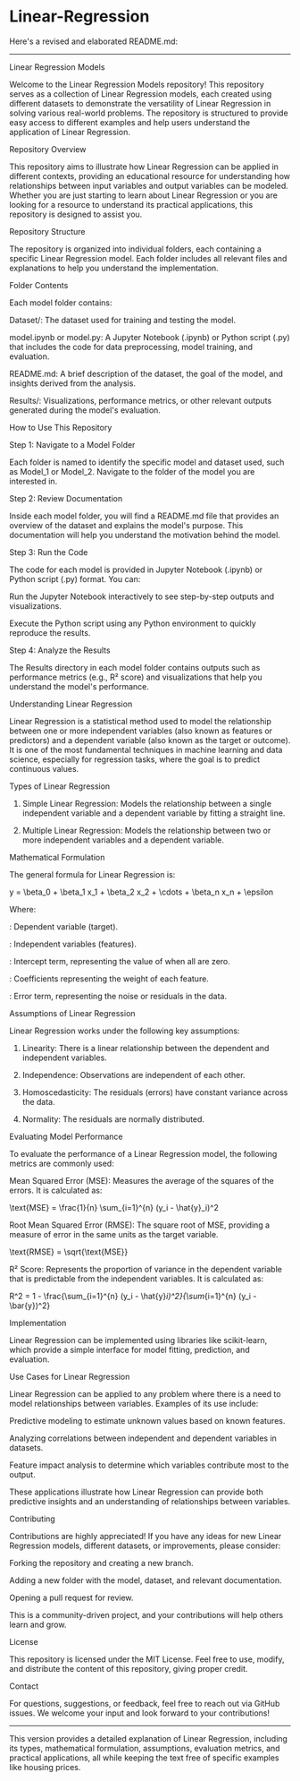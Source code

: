# Linear-Regression
Here's a revised and elaborated README.md:


---

Linear Regression Models

Welcome to the Linear Regression Models repository! This repository serves as a collection of Linear Regression models, each created using different datasets to demonstrate the versatility of Linear Regression in solving various real-world problems. The repository is structured to provide easy access to different examples and help users understand the application of Linear Regression.

Repository Overview

This repository aims to illustrate how Linear Regression can be applied in different contexts, providing an educational resource for understanding how relationships between input variables and output variables can be modeled. Whether you are just starting to learn about Linear Regression or you are looking for a resource to understand its practical applications, this repository is designed to assist you.

Repository Structure

The repository is organized into individual folders, each containing a specific Linear Regression model. Each folder includes all relevant files and explanations to help you understand the implementation.

Folder Contents

Each model folder contains:

Dataset/: The dataset used for training and testing the model.

model.ipynb or model.py: A Jupyter Notebook (.ipynb) or Python script (.py) that includes the code for data preprocessing, model training, and evaluation.

README.md: A brief description of the dataset, the goal of the model, and insights derived from the analysis.

Results/: Visualizations, performance metrics, or other relevant outputs generated during the model's evaluation.


How to Use This Repository

Step 1: Navigate to a Model Folder

Each folder is named to identify the specific model and dataset used, such as Model_1 or Model_2. Navigate to the folder of the model you are interested in.

Step 2: Review Documentation

Inside each model folder, you will find a README.md file that provides an overview of the dataset and explains the model's purpose. This documentation will help you understand the motivation behind the model.

Step 3: Run the Code

The code for each model is provided in Jupyter Notebook (.ipynb) or Python script (.py) format. You can:

Run the Jupyter Notebook interactively to see step-by-step outputs and visualizations.

Execute the Python script using any Python environment to quickly reproduce the results.


Step 4: Analyze the Results

The Results directory in each model folder contains outputs such as performance metrics (e.g., R² score) and visualizations that help you understand the model's performance.

Understanding Linear Regression

Linear Regression is a statistical method used to model the relationship between one or more independent variables (also known as features or predictors) and a dependent variable (also known as the target or outcome). It is one of the most fundamental techniques in machine learning and data science, especially for regression tasks, where the goal is to predict continuous values.

Types of Linear Regression

1. Simple Linear Regression: Models the relationship between a single independent variable and a dependent variable by fitting a straight line.


2. Multiple Linear Regression: Models the relationship between two or more independent variables and a dependent variable.



Mathematical Formulation

The general formula for Linear Regression is:

y = \beta_0 + \beta_1 x_1 + \beta_2 x_2 + \cdots + \beta_n x_n + \epsilon

Where:

: Dependent variable (target).

: Independent variables (features).

: Intercept term, representing the value of  when all  are zero.

: Coefficients representing the weight of each feature.

: Error term, representing the noise or residuals in the data.


Assumptions of Linear Regression

Linear Regression works under the following key assumptions:

1. Linearity: There is a linear relationship between the dependent and independent variables.


2. Independence: Observations are independent of each other.


3. Homoscedasticity: The residuals (errors) have constant variance across the data.


4. Normality: The residuals are normally distributed.



Evaluating Model Performance

To evaluate the performance of a Linear Regression model, the following metrics are commonly used:

Mean Squared Error (MSE): Measures the average of the squares of the errors. It is calculated as:


\text{MSE} = \frac{1}{n} \sum_{i=1}^{n} (y_i - \hat{y}_i)^2

Root Mean Squared Error (RMSE): The square root of MSE, providing a measure of error in the same units as the target variable.


\text{RMSE} = \sqrt{\text{MSE}}

R² Score: Represents the proportion of variance in the dependent variable that is predictable from the independent variables. It is calculated as:


R^2 = 1 - \frac{\sum_{i=1}^{n} (y_i - \hat{y}_i)^2}{\sum_{i=1}^{n} (y_i - \bar{y})^2}

Implementation

Linear Regression can be implemented using libraries like scikit-learn, which provide a simple interface for model fitting, prediction, and evaluation.

Use Cases for Linear Regression

Linear Regression can be applied to any problem where there is a need to model relationships between variables. Examples of its use include:

Predictive modeling to estimate unknown values based on known features.

Analyzing correlations between independent and dependent variables in datasets.

Feature impact analysis to determine which variables contribute most to the output.


These applications illustrate how Linear Regression can provide both predictive insights and an understanding of relationships between variables.

Contributing

Contributions are highly appreciated! If you have any ideas for new Linear Regression models, different datasets, or improvements, please consider:

Forking the repository and creating a new branch.

Adding a new folder with the model, dataset, and relevant documentation.

Opening a pull request for review.


This is a community-driven project, and your contributions will help others learn and grow.

License

This repository is licensed under the MIT License. Feel free to use, modify, and distribute the content of this repository, giving proper credit.

Contact

For questions, suggestions, or feedback, feel free to reach out via GitHub issues. We welcome your input and look forward to your contributions!


---

This version provides a detailed explanation of Linear Regression, including its types, mathematical formulation, assumptions, evaluation metrics, and practical applications, all while keeping the text free of specific examples like housing prices.

